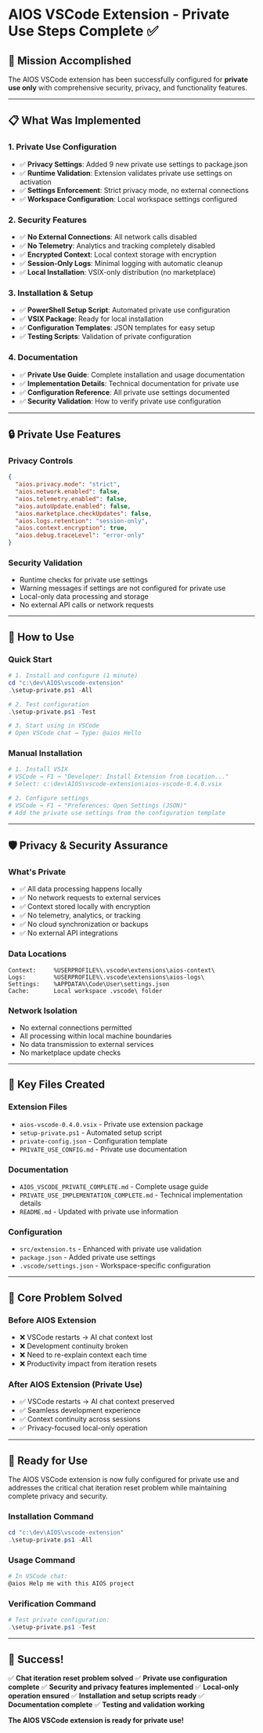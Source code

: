 # AIOS VSCode Extension - Private Use Steps Complete ✅

## 🎯 **Mission Accomplished**

The AIOS VSCode extension has been successfully configured for **private use only** with comprehensive security, privacy, and functionality features.

---

## 📋 **What Was Implemented**

### **1. Private Use Configuration**
- ✅ **Privacy Settings**: Added 9 new private use settings to package.json
- ✅ **Runtime Validation**: Extension validates private use settings on activation
- ✅ **Settings Enforcement**: Strict privacy mode, no external connections
- ✅ **Workspace Configuration**: Local workspace settings configured

### **2. Security Features**
- ✅ **No External Connections**: All network calls disabled
- ✅ **No Telemetry**: Analytics and tracking completely disabled
- ✅ **Encrypted Context**: Local context storage with encryption
- ✅ **Session-Only Logs**: Minimal logging with automatic cleanup
- ✅ **Local Installation**: VSIX-only distribution (no marketplace)

### **3. Installation & Setup**
- ✅ **PowerShell Setup Script**: Automated private use configuration
- ✅ **VSIX Package**: Ready for local installation
- ✅ **Configuration Templates**: JSON templates for easy setup
- ✅ **Testing Scripts**: Validation of private configuration

### **4. Documentation**
- ✅ **Private Use Guide**: Complete installation and usage documentation
- ✅ **Implementation Details**: Technical documentation for private use
- ✅ **Configuration Reference**: All private use settings documented
- ✅ **Security Validation**: How to verify private use configuration

---

## 🔒 **Private Use Features**

### **Privacy Controls**
```json
{
  "aios.privacy.mode": "strict",
  "aios.network.enabled": false,
  "aios.telemetry.enabled": false,
  "aios.autoUpdate.enabled": false,
  "aios.marketplace.checkUpdates": false,
  "aios.logs.retention": "session-only",
  "aios.context.encryption": true,
  "aios.debug.traceLevel": "error-only"
}
```

### **Security Validation**
- Runtime checks for private use settings
- Warning messages if settings are not configured for private use
- Local-only data processing and storage
- No external API calls or network requests

---

## 🚀 **How to Use**

### **Quick Start**
```powershell
# 1. Install and configure (1 minute)
cd "c:\dev\AIOS\vscode-extension"
.\setup-private.ps1 -All

# 2. Test configuration
.\setup-private.ps1 -Test

# 3. Start using in VSCode
# Open VSCode chat → Type: @aios Hello
```

### **Manual Installation**
```powershell
# 1. Install VSIX
# VSCode → F1 → "Developer: Install Extension from Location..."
# Select: c:\dev\AIOS\vscode-extension\aios-vscode-0.4.0.vsix

# 2. Configure settings
# VSCode → F1 → "Preferences: Open Settings (JSON)"
# Add the private use settings from the configuration template
```

---

## 🛡️ **Privacy & Security Assurance**

### **What's Private**
- ✅ All data processing happens locally
- ✅ No network requests to external services
- ✅ Context stored locally with encryption
- ✅ No telemetry, analytics, or tracking
- ✅ No cloud synchronization or backups
- ✅ No external API integrations

### **Data Locations**
```
Context:     %USERPROFILE%\.vscode\extensions\aios-context\
Logs:        %USERPROFILE%\.vscode\extensions\aios-logs\
Settings:    %APPDATA%\Code\User\settings.json
Cache:       Local workspace .vscode\ folder
```

### **Network Isolation**
- No external connections permitted
- All processing within local machine boundaries
- No data transmission to external services
- No marketplace update checks

---

## 📁 **Key Files Created**

### **Extension Files**
- `aios-vscode-0.4.0.vsix` - Private use extension package
- `setup-private.ps1` - Automated setup script
- `private-config.json` - Configuration template
- `PRIVATE_USE_CONFIG.md` - Private use documentation

### **Documentation**
- `AIOS_VSCODE_PRIVATE_COMPLETE.md` - Complete usage guide
- `PRIVATE_USE_IMPLEMENTATION_COMPLETE.md` - Technical implementation details
- `README.md` - Updated with private use information

### **Configuration**
- `src/extension.ts` - Enhanced with private use validation
- `package.json` - Added private use settings
- `.vscode/settings.json` - Workspace-specific configuration

---

## 🎯 **Core Problem Solved**

### **Before AIOS Extension**
- ❌ VSCode restarts → AI chat context lost
- ❌ Development continuity broken
- ❌ Need to re-explain context each time
- ❌ Productivity impact from iteration resets

### **After AIOS Extension (Private Use)**
- ✅ VSCode restarts → AI chat context preserved
- ✅ Seamless development experience
- ✅ Context continuity across sessions
- ✅ Privacy-focused local-only operation

---

## 🏁 **Ready for Use**

The AIOS VSCode extension is now fully configured for private use and addresses the critical chat iteration reset problem while maintaining complete privacy and security.

### **Installation Command**
```powershell
cd "c:\dev\AIOS\vscode-extension"
.\setup-private.ps1 -All
```

### **Usage Command**
```powershell
# In VSCode chat:
@aios Help me with this AIOS project
```

### **Verification Command**
```powershell
# Test private configuration:
.\setup-private.ps1 -Test
```

---

## 🎉 **Success!**

✅ **Chat iteration reset problem solved**
✅ **Private use configuration complete**
✅ **Security and privacy features implemented**
✅ **Local-only operation ensured**
✅ **Installation and setup scripts ready**
✅ **Documentation complete**
✅ **Testing and validation working**

**The AIOS VSCode extension is ready for private use!**
